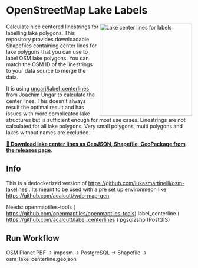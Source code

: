# OpenStreetMap Lake Labels
<img align="right" alt="Lake center lines for labels" width="250" src="lakelines.png" />

Calculate nice centered linestrings for labelling lake polygons.
This repository provides downloadable Shapefiles containing center lines for lake polygons
that you can use to label OSM lake polygons. You can match the OSM ID of the linestrings to your
data source to merge the data.

It is using [ungarj/label_centerlines](https://github.com/ungarj/label_centerlines) from Joachim Ungar to calculate the center lines. This doesn't always result the optimal result and has issues with more complicated lake structures but is sufficient enough for most use cases. Linestrings are not calculated for all lake polygons. Very small polygons, multi polygons and lakes without names are excluded.

[**:open_file_folder: Download lake center lines as GeoJSON, Shapefile, GeoPackage from the releases page**](https://github.com/lukasmartinelli/osm-lakelines/releases/latest).

## Info
This is a dedockerized version of https://github.com/lukasmartinelli/osm-lakelines . Its meant to be used with a pre set up environmeon like https://github.com/acalcutt/wdb-map-gen

Needs:
openmaptiles-tools ( https://github.com/openmaptiles/openmaptiles-tools)
label_centerline ( https://github.com/acalcutt/label_centerlines )
pgsql2shp (PostGIS)

## Run Workflow
OSM Planet PBF -> imposm -> PostgreSQL -> Shapefile -> osm_lake_centerline.geojson